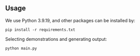 ## Usage
We use Python 3.9.19, and other packages can be installed by:
```
pip install -r requirements.txt
```

Selecting demonstrations and generating output:
```
python main.py
```
